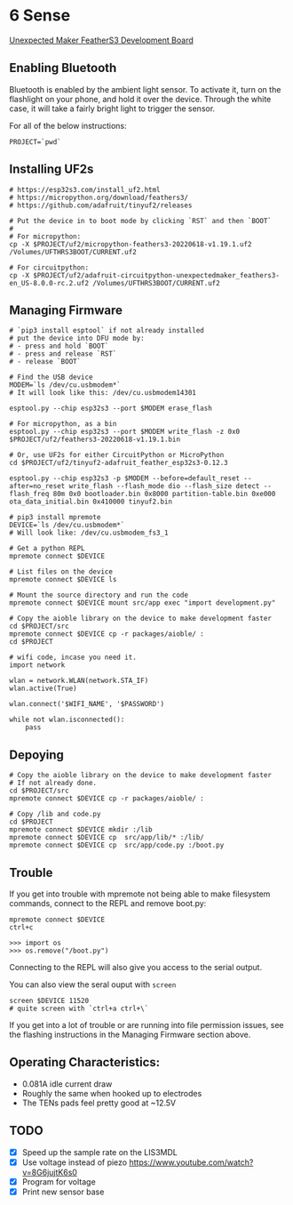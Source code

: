 # 6 Sense

[Unexpected Maker FeatherS3 Development Board](https://esp32s3.com/)

## Enabling Bluetooth

Bluetooth is enabled by the ambient light sensor.  To activate it, turn on the flashlight on your phone, and hold it over the device.  Through the white case, it will take a fairly bright light to trigger the sensor.

For all of the below instructions:
```
PROJECT=`pwd`
```

## Installing UF2s

```
# https://esp32s3.com/install_uf2.html
# https://micropython.org/download/feathers3/
# https://github.com/adafruit/tinyuf2/releases

# Put the device in to boot mode by clicking `RST` and then `BOOT`
#
# For micropython:
cp -X $PROJECT/uf2/micropython-feathers3-20220618-v1.19.1.uf2 /Volumes/UFTHRS3BOOT/CURRENT.uf2

# For circuitpython:
cp -X $PROJECT/uf2/adafruit-circuitpython-unexpectedmaker_feathers3-en_US-8.0.0-rc.2.uf2 /Volumes/UFTHRS3BOOT/CURRENT.uf2
```

## Managing Firmware

```
# `pip3 install esptool` if not already installed
# put the device into DFU mode by:
# - press and hold `BOOT`
# - press and release `RST`
# - release `BOOT`

# Find the USB device
MODEM=`ls /dev/cu.usbmodem*`
# It will look like this: /dev/cu.usbmodem14301

esptool.py --chip esp32s3 --port $MODEM erase_flash

# For micropython, as a bin
esptool.py --chip esp32s3 --port $MODEM write_flash -z 0x0 $PROJECT/uf2/feathers3-20220618-v1.19.1.bin

# Or, use UF2s for either CircuitPython or MicroPython
cd $PROJECT/uf2/tinyuf2-adafruit_feather_esp32s3-0.12.3

esptool.py --chip esp32s3 -p $MODEM --before=default_reset --after=no_reset write_flash --flash_mode dio --flash_size detect --flash_freq 80m 0x0 bootloader.bin 0x8000 partition-table.bin 0xe000 ota_data_initial.bin 0x410000 tinyuf2.bin
```

```
# pip3 install mpremote
DEVICE=`ls /dev/cu.usbmodem*`
# Will look like: /dev/cu.usbmodem_fs3_1

# Get a python REPL
mpremote connect $DEVICE

# List files on the device
mpremote connect $DEVICE ls

# Mount the source directory and run the code
mpremote connect $DEVICE mount src/app exec "import development.py"
```

```
# Copy the aioble library on the device to make development faster
cd $PROJECT/src
mpremote connect $DEVICE cp -r packages/aioble/ :
cd $PROJECT
```

```
# wifi code, incase you need it.
import network

wlan = network.WLAN(network.STA_IF)
wlan.active(True)

wlan.connect('$WIFI_NAME', '$PASSWORD')

while not wlan.isconnected():
    pass
```

## Depoying

```
# Copy the aioble library on the device to make development faster
# If not already done.
cd $PROJECT/src
mpremote connect $DEVICE cp -r packages/aioble/ :

# Copy /lib and code.py
cd $PROJECT
mpremote connect $DEVICE mkdir :/lib
mpremote connect $DEVICE cp  src/app/lib/* :/lib/
mpremote connect $DEVICE cp  src/app/code.py :/boot.py
```

## Trouble

If you get into trouble with mpremote not being able to make filesystem commands, connect to the REPL and remove boot.py:
```
mpremote connect $DEVICE
ctrl+c

>>> import os
>>> os.remove("/boot.py")
```

Connecting to the REPL will also give you access to the serial output.

You can also view the seral ouput with `screen`
```
screen $DEVICE 11520
# quite screen with `ctrl+a ctrl+\`
```

If you get into a lot of trouble or are running into file permission issues, see the flashing instructions in the Managing Firmware section above.

## Operating Characteristics:

- 0.081A idle current draw
- Roughly the same when hooked up to electrodes
- The TENs pads feel pretty good at ~12.5V

## TODO

-[x] Speed up the sample rate on the LIS3MDL
-[x] Use voltage instead of piezo https://www.youtube.com/watch?v=8G6jujtK6s0
-[x] Program for voltage
-[x] Print new sensor base
